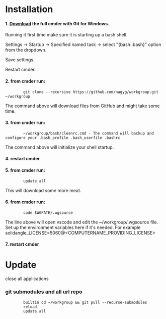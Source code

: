 Installation
============

#### 1. [Download](https://cmder.net) the full cmder with Git for Windows. 

 Running it first time make sure it is starting up a bash shell.
 
 Settings -> Startup -> Specified named task -> select "{bash::bash}" option from the dropdown.
 
 Save settings.
 
 Restart cmder.
 
#### 2. from cmder run:
            git clone --recursive https://github.com/nagyg/workgroup.git ~/workgroup
            
The command above will download files from GitHub and might take some time.

#### 3. from cmder run:
            ~/workgroup/bash/cleanrc.cmd - The command will backup and configure your .bash_profile .bash_userfile .bashrc

The command above will initialize your shell startup.

#### 4. restart cmder
#### 5. from cmder run:
            update.all
            
This will download some more meat.

#### 6. from cmder run: 
            code $WGPATH/.wgsource
            
The line above will open vscode and edit the ~/workgroup/.wgsource file. 
Set up the environment variables here if it's needed. For example solidangle_LICENSE=5060@<COMPUTERNAME_PROVIDING_LICENSE> 

            
#### 7. restart cmder




Update
======
close all applications
### git submodules and all url repo
            builtin cd ~/workgroup && git pull --recurse-submodules
            reload
            update.all
